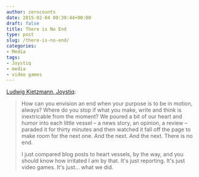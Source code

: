 ```yaml
---
author: zerocounts
date: 2015-02-04 00:39:44+00:00
draft: false
title: There is No End
type: post
slug: /there-is-no-end/
categories:
- Media
tags:
- Joystiq
- media
- video games
---
```


[Ludwig Kietzmann, Joystiq](http://www.joystiq.com/2015/02/03/there-is-no-end/):

> How can you envision an end when your purpose is to be in motion, always? Where do you stop if what you make, write and think is inextricable from the moment? We poured a bit of our heart and humor into each little vessel – a news story, an opinion, a review – paraded it for thirty minutes and then watched it fall off the page to make room for the next one. And the next. And the next. There is no end.
>
> I just compared blog posts to heart vessels, by the way, and you should know how irritated I am by that. It's just reporting. It's just video games. It's just… what we did.
